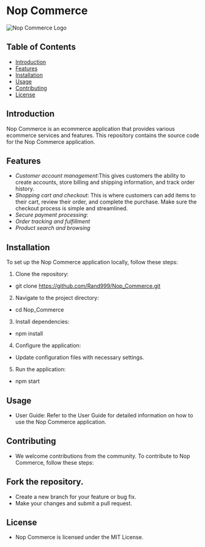 # Nop Commerce

![Nop Commerce Logo](https://pbs.twimg.com/profile_images/1197439720957120517/bBMARwt8_400x400.png)

## Table of Contents

- [Introduction](#introduction)
- [Features](#features)
- [Installation](#installation)
- [Usage](#usage)
- [Contributing](#contributing)
- [License](#license)

## Introduction

Nop Commerce is an ecommerce application that provides various ecommerce services and features. This repository contains the source code for the Nop Commerce application.

## Features

- *Customer account management*:This gives customers the ability to create accounts, store billing and shipping information, and track order history.
- *Shopping cart and checkout*: This is where customers can add items to their cart, review their order, and complete the purchase. Make sure the checkout process is simple and streamlined.
- *Secure payment processing*:
- *Order tracking and fulfillment*
- *Product search and browsing*


## Installation

To set up the Nop Commerce application locally, follow these steps:

1. Clone the repository:
*   git clone https://github.com/Rand999/Nop_Commerce.git
2. Navigate to the project directory:
*   cd Nop_Commerce
3. Install dependencies:
*   npm install
4. Configure the application:

* Update configuration files with necessary settings.
5. Run the application:
*   npm start

## Usage
* User Guide: Refer to the User Guide for detailed information on how to use the Nop Commerce application.

## Contributing
* We welcome contributions from the community. To contribute to Nop Commerce, follow these steps:

## Fork the repository.
* Create a new branch for your feature or bug fix.
* Make your changes and submit a pull request.

## License
* Nop Commerce is licensed under the MIT License.